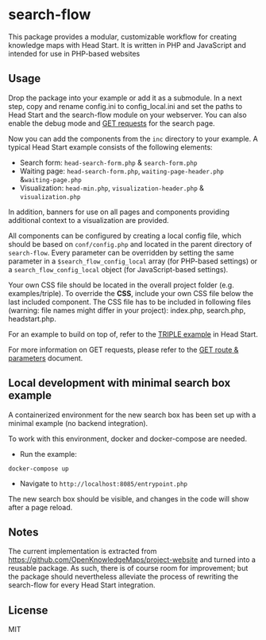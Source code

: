 # search-flow
This package provides a modular, customizable workflow for creating knowledge maps with Head Start. It is written in PHP and JavaScript and intended for use in PHP-based websites

## Usage
Drop the package into your example or add it as a submodule. In a next step, copy and rename config.ini to config_local.ini and set the paths to Head Start and the search-flow module on your webserver. You can also enable the debug mode and [GET requests](doc/GET_route.md) for the search page.

Now you can add the components from the `inc` directory to your example. A typical Head Start example consists of the following elements:

* Search form: `head-search-form.php` & `search-form.php`
* Waiting page: `head-search-form.php`,  `waiting-page-header.php` &`waiting-page.php`
* Visualization: `head-min.php`,  `visualization-header.php` & `visualization.php`

In addition, banners for use on all pages and components providing additional context to a visualization are provided.

All components can be configured by creating a local config file, which should be based on `conf/config.php` and located in the parent directory of `search-flow`. Every parameter can be overridden by setting the same parameter in a `$search_flow_config_local` array (for PHP-based settings) or a `search_flow_config_local` object (for JavaScript-based settings).

Your own CSS file should be located in the overall project folder (e.g. examples/triple). To override the **CSS**, include your own CSS file below the last included component. The CSS file has to be included in following files (warning: file names might differ in your project): index.php, search.php, headstart.php.

For an example to build on top of, refer to the [TRIPLE example](https://github.com/OpenKnowledgeMaps/Headstart/tree/master/examples/triple) in Head Start.

For more information on GET requests, please refer to the [GET route & parameters](doc/GET_route.md) document.

## Local development with minimal search box example

A containerized environment for the new search box  has been set up with a minimal example (no backend integration).

To work with this environment, docker and docker-compose are needed.

* Run the example:

`docker-compose up`

* Navigate to `http://localhost:8085/entrypoint.php`

The new search box should be visible, and changes in the code will show after a page reload.

## Notes

The current implementation is extracted from https://github.com/OpenKnowledgeMaps/project-website and turned into a reusable package. As such, there is of course room for improvement; but the package should nevertheless alleviate the process of rewriting the search-flow for every Head Start integration.

## License
MIT

